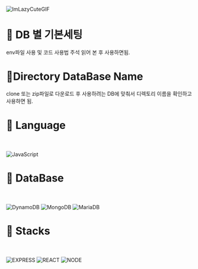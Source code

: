 
![ImLazyCuteGIF](https://user-images.githubusercontent.com/97998332/221476051-3bd650dd-eace-4c17-ba92-ba18826d50cd.gif)

# 📱 DB 별 기본세팅 <br>
env파일 사용 및 코드 사용법 주석 읽어 본 후 사용하면됨.
<br>

# 🎁Directory DataBase Name<br>
clone 또는 zip파일로 다운로드 후 사용하려는 DB에 맞춰서 디렉토리 이름을 확인하고 사용하면 됨.

# 📑 Language<br><br>
![JavaScript](https://img.shields.io/badge/javascript-F7DF1E?style=for-the-badge&logo=javascript&logoColor=black)

# 🧬 DataBase<br><br>
![DynamoDB](https://img.shields.io/badge/AmazonDynamoDB-4053D6.svg?style=for-the-badge&logo=AmazonDynamoDB&logoColor=white)
![MongoDB](https://img.shields.io/badge/MongoDB-47A248.svg?style=for-the-badge&logo=MongoDB&logoColor=white)
![MariaDB](https://img.shields.io/badge/MariaDB-003545.svg?style=for-the-badge&logo=MariaDB&logoColor=white)

# 💪 Stacks<br><br>
![EXPRESS](https://img.shields.io/badge/EXPRESS-000000?style=for-the-badge&logo=Express&logoColor=white)
![REACT](https://img.shields.io/badge/react-61DAFB?style=for-the-badge&logo=react&logoColor=white)
![NODE](https://img.shields.io/badge/NODE-339933?style=for-the-badge&logo=Node.js&logoColor=white)

